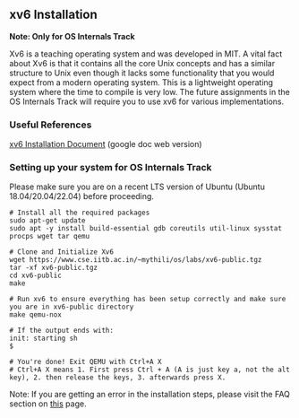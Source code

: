 ## xv6 Installation

**Note: Only for OS Internals Track**

Xv6 is a teaching operating system and was developed in MIT. A vital fact about Xv6 is that it contains all the core Unix concepts and has a similar structure to Unix even though it lacks some functionality that you would expect from a modern operating system. This is a lightweight operating system where the time to compile is very low. The future assignments in the OS Internals Track will require you to use xv6 for various implementations.

### Useful References

[xv6 Installation Document](https://docs.google.com/document/d/e/2PACX-1vR8AvZU9KeGoMAKwSfEcjk4uHf465C0cHefGlGRZlZq8kBlnetMwx9x0h2JwqmJM5KqX_lnVfIFqd_m/pub) (google doc web version)

### Setting up your system for OS Internals Track

Please make sure you are on a recent LTS version of Ubuntu (Ubuntu 18.04/20.04/22.04) before proceeding.

```console
# Install all the required packages
sudo apt-get update
sudo apt -y install build-essential gdb coreutils util-linux sysstat procps wget tar qemu
    
# Clone and Initialize Xv6
wget https://www.cse.iitb.ac.in/~mythili/os/labs/xv6-public.tgz 
tar -xf xv6-public.tgz
cd xv6-public 
make

# Run xv6 to ensure everything has been setup correctly and make sure you are in xv6-public directory
make qemu-nox

# If the output ends with:
init: starting sh
$

# You're done! Exit QEMU with Ctrl+A X
# Ctrl+A X means 1. First press Ctrl + A (A is just key a, not the alt key), 2. then release the keys, 3. afterwards press X.
```

Note: If you are getting an error in the installation steps, please visit the FAQ section on [this](https://docs.google.com/document/d/e/2PACX-1vR8AvZU9KeGoMAKwSfEcjk4uHf465C0cHefGlGRZlZq8kBlnetMwx9x0h2JwqmJM5KqX_lnVfIFqd_m/pub) page.
